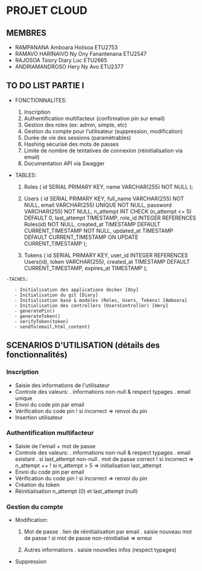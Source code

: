 # PROJET CLOUD

## MEMBRES

- RAMPANANA Amboara Holisoa ETU2753
- RAMAVO HARINAIVO Ny Ony Fanantenana ETU2547
- RAJOSOA Tsiory Diary Luc ETU2665
- ANDRIAMANDROSO Hery Ny Avo ETU2377

## TO DO LIST PARTIE I

   - FONCTIONNALITES:
      1. Inscription
      2. Authentification multifacteur (confirmation pin sur email)
      3. Gestion des roles (ex: admin, simple, etc)
      4. Gestion du compte pour l'utilisateur (suppression, modification)
      5. Durée de vie des sessions (paramétrables)
      6. Hashing sécurisé des mots de passes
      7. Limite de nombre de tentatives de connexion (réinitialisation via email)
      8. Documentation API via Swagger


   - TABLES:
      1. Roles (
        id SERIAL PRIMARY KEY,
        name VARCHAR(255) NOT NULL
       );

      2. Users (
        id SERIAL PRIMARY KEY, 
        full_name VARCHAR(255) NOT NULL,
        email VARCHAR(255) UNIQUE NOT NULL,
        password VARCHAR(255) NOT NULL,
        n_attempt INT CHECK (n_attempt <= 5) DEFAULT 0,
        last_attempt TIMESTAMP,
        role_id INTEGER REFERENCES Roles(id) NOT NULL,
        created_at TIMESTAMP DEFAULT CURRENT_TIMESTAMP NOT NULL,
        updated_at TIMESTAMP DEFAULT CURRENT_TIMESTAMP ON UPDATE CURRENT_TIMESTAMP
       );

      3. Tokens (
        id SERIAL PRIMARY KEY,
        user_id INTEGER REFERENCES Users(id),
        token VARCHAR(255),
        created_at TIMESTAMP DEFAULT CURRENT_TIMESTAMP,
        expires_at TIMESTAMP
       );

    -TACHES:

       - Initialisation des applications docker [Ony]
       - Initialisation du git [Diary]
       - Initialisation base & modeles (Roles, Users, Tokens) [Amboara]
       - Initialisation des controllers (UsersController) [Hery]
       - generatePin()
       - generateToken()
       - verifyToken(token)
       - sendTo(email,html_content)

## SCENARIOS D'UTILISATION (détails des fonctionnalités)

   ### Inscription
   - Saisie des informations de l'utilisateur
   - Controle des valeurs:
     . informations non-null & respect typages
     . email unique
   - Envoi du code pin par email
   - Vérification du code pin
     ! si incorrect => renvoi du pin
   - Insertion utilisateur
  
  ### Authentification multifacteur
   - Saisie de l'email + mot de passe
   - Controle des valeurs:
     . informations non-null & respect typages
     . email existant
     . si last_attempt non-null
     . mot de passe correct
       ! si incorrect => n_attempt ++
       ! si n_attempt > 5 => initialisation last_attempt
   - Envoi du code pin par email
   - Vérification du code pin
       ! si incorrect => renvoi du pin
   - Création du token
   - Réinitialisation n_attempt (0) et last_attempt (null) 
  
  ### Gestion du compte
   - Modification: 
     1. Mot de passe
      . lien de réinitialisation par email
      . saisie nouveau mot de passe
       ! si mot de passe non-réinitialisé => erreur

     2. Autres informations
      . saisie nouvelles infos (respect typages)

   - Suppression
  